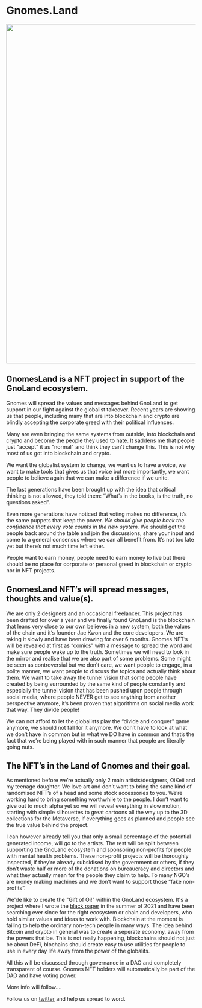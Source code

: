 # Gnomes.Land

<p align="center">
<img src="https://user-images.githubusercontent.com/114340458/192722322-62ae3202-1d08-4d99-b800-d3c56da5e00d.png" width=900px>
<p/>

## GnomesLand is a NFT project in support of the GnoLand ecosystem.

Gnomes will spread the values and messages behind GnoLand to get support in our fight against the globalist takeover. Recent years are showing us that people, including many that are into blockchain and crypto are blindly accepting the corporate greed with their political influences.

Many are even bringing the same systems from outside, into blockchain and crypto and become the people they used to hate. It saddens me that people just "accept" it as "normal" and think they can't change this. This is not why most of us got into blockchain and crypto.

We want the globalist system to change, we want us to have a voice, we want to make tools that gives us that voice but more importantly, we want people to believe again that we can make a difference if we unite.

The last generations have been brought up with the idea that critical thinking is not allowed, they told them: “What’s in the books, is the truth, no questions asked". 

Even more generations have noticed that voting makes no difference, it’s the same puppets that keep the power. *We should give people back the confidence that every vote counts in the new system.* We should get the people back around the table and join the discussions, share your input and come to a general consensus where we can all benefit from. It’s not too late yet but there’s not much time left either.

People want to earn money, people need to earn money to live but there should be no place for corporate or personal greed in blockchain or crypto nor in NFT projects.

## GnomesLand NFT’s will spread messages, thoughts and value(s).

We are only 2 designers and an occasional freelancer. This project has been drafted for over a year and we finally found GnoLand is the blockchain that leans very close to our own believes in a new system, both the values of the chain and it’s founder Jae Kwon and the core developers. We are taking it slowly and have been drawing for over 6 months. Gnomes NFT’s will be revealed at first as “comics” with a message to spread the word and make sure people wake up to the truth. Sometimes we will need to look in the mirror and realise that we are also part of some problems. Some might be seen as controversial but we don’t care, we want people to engage, in a polite manner, we want people to discuss the topics and actually think about them. We want to take away the tunnel vision that some people have created by being surrounded by the same kind of people constantly and especially the tunnel vision that has been pushed upon people through social media, where people NEVER get to see anything from another perspective anymore, it’s been proven that algorithms on social media work that way. They divide people!

We can not afford to let the globalists play the “divide and conquer” game anymore, we should not fall for it anymore. We don’t have to look at what we don’t have in common but in what we DO have in common and that’s the fact that we’re being played with in such manner that people are literally going nuts.

## The NFT’s in the Land of Gnomes and their goal.

As mentioned before we’re actually only 2 main artists/designers, OiKeii and my teenage daughter. We love art and don’t want to bring the same kind of randomised NFT’s of a head and some stock accessories to you. We’re working hard to bring something worthwhile to the people. I don’t want to give out to much alpha yet so we will reveal everything in slow motion, starting with simple silhouettes to great cartoons all the way up to the 3D collections for the Metaverse, if everything goes as planned and people see the true value behind the project.

I can however already tell you that only a small percentage of the potential generated income, will go to the artists. The rest will be split between supporting the GnoLand ecosystem and sponsoring non-profits for people with mental health problems. These non-profit projects will be thoroughly inspected, if they’re already subsidised by the government or others, if they don’t waste half or more of the donations on bureaucracy and directors and what they actually mean for the people they claim to help. To many NGO’s are money making machines and we don’t want to support those “fake non-profits”.

We'de like to create the "Gift of Oi!" within the GnoLand ecosystem. It's a project where I wrote the [black paper](https://oination.com/blackpaper.pdf) in the summer of 2021 and have been searching ever since for the right ecosystem or chain and developers, who hold similar values and ideas to work with. Blockchain at the moment is failing to help the ordinary non-tech people in many ways. The idea behind Bitcoin and crypto in general was to create a seperate economy, away from the powers that be.
This is not really happening, blockchains should not just be about DeFi, blochains should create easy to use utilities for people to use in every day life away from the power of the globalits. 

All this will be discussed through governance in a DAO and completely transparent of course. Gnomes NFT holders will automatically be part of the DAO and have voting power.

More info will follow….

Follow us on [twitter](https://www.twitter.com/gnomesland) and help us spread to word.
